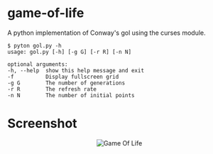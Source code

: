 game-of-life
============

A python implementation of Conway's gol using the curses module.

    $ pyton gol.py -h
    usage: gol.py [-h] [-g G] [-r R] [-n N]

    optional arguments:
    -h, --help  show this help message and exit
    -f          Display fullscreen grid
    -g G        The number of generations
    -r R        The refresh rate
    -n N        The number of initial points

Screenshot
==========

<p align="center">
  <img src="https://raw.github.com/iiSeymour/game-of-life/master/gol.png " alt="Game Of Life"/>
</p>
